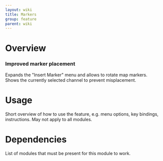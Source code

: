 ```yaml
---
layout: wiki
title: Markers
group: feature
parent: wiki
---
```


# Overview

### Improved marker placement
Expands the "Insert Marker" menu and allows to rotate map markers. Shows the currently selected channel to prevent misplacement.


# Usage

Short overview of how to use the feature, e.g. menu options, key bindings, 
instructions. May not apply to all modules.


# Dependencies

List of modules that must be present for this module to work.

